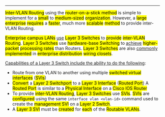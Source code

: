 
---
<mark class="hltr-cyan">Inter-VLAN Routing</mark> using the <mark class="hltr-green">router-on-a-stick method</mark> is simple to implement for a <mark class="hltr-yellow">small</mark> to <mark class="hltr-pink">medium-sized</mark> <mark class="hltr-cyan">organization</mark>.
However, a <mark class="hltr-cyan">large enterprise</mark> <mark class="hltr-green">requires</mark> a <mark class="hltr-yellow">faster</mark>, much more <mark class="hltr-pink">scalable</mark> <mark class="hltr-cyan">method</mark> to provide inter-VLAN Routing.

<mark class="hltr-cyan">Enterprise campus LANs</mark> <u>use</u> <mark class="hltr-green">Layer 3 Switches</mark> to <mark class="hltr-yellow">provide</mark> <mark class="hltr-pink">inter-VLAN Routing</mark>.
<mark class="hltr-pink">Layer 3 Switches</mark> use <mark class="hltr-yellow">hardware-base Switching</mark> to <u>achieve</u> <mark class="hltr-green">higher-packet</mark> <mark class="hltr-cyan">processing rates</mark> than Routers.
<mark class="hltr-cyan">Layer 3 Switches</mark> are also <u>commonly</u> <mark class="hltr-green">implemented</mark> in <mark class="hltr-yellow">enterprise distribution</mark> <mark class="hltr-pink">wiring closets</mark>.

<u>Capabilities of a Layer 3 Switch include the ability to do the following</u>:
- Route from one VLAN to another using multiple <mark class="hltr-yellow">switched virtual interfaces</mark> (<mark class="hltr-green">SVIs</mark>)
- <mark class="hltr-cyan">Convert</mark> a <mark class="hltr-green">Layer 2 Switchport</mark> to a <mark class="hltr-yellow">Layer 3 Interface</mark> (<mark class="hltr-pink">Routed Port</mark>)
  A <mark class="hltr-pink">Routed Port</mark> is similar to a <mark class="hltr-green">Physical Interface</mark> on a <mark class="hltr-cyan">Cisco IOS Router</mark>
- To provide <mark class="hltr-cyan">inter-VLAN Routing</mark>, <mark class="hltr-green">Layer 3 Switches</mark> use <mark class="hltr-yellow">SVIs</mark>.
  <mark class="hltr-yellow">SVIs</mark> are <mark class="hltr-green">configured</mark> using the same `interface vlan <vlan-id>` command used to create the <mark class="hltr-cyan">management SVI</mark> on a <mark class="hltr-pink">Layer 2 Switch</mark>.
- A <mark class="hltr-cyan">Layer 3 SVI</mark> must be <mark class="hltr-green">created</mark> for <mark class="hltr-yellow">each</mark> of the <mark class="hltr-pink">Routable VLANs</mark>.